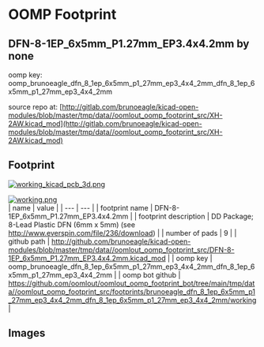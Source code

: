 # OOMP Footprint  
## DFN-8-1EP_6x5mm_P1.27mm_EP3.4x4.2mm  by none  
  
oomp key: oomp_brunoeagle_dfn_8_1ep_6x5mm_p1_27mm_ep3_4x4_2mm_dfn_8_1ep_6x5mm_p1_27mm_ep3_4x4_2mm  
  
source repo at: [http://gitlab.com/brunoeagle/kicad-open-modules/blob/master/tmp/data//oomlout_oomp_footprint_src/XH-2AW.kicad_mod](http://gitlab.com/brunoeagle/kicad-open-modules/blob/master/tmp/data//oomlout_oomp_footprint_src/XH-2AW.kicad_mod)  
## Footprint  
  
[![working_kicad_pcb_3d.png](working_kicad_pcb_3d_600.png)](working_kicad_pcb_3d.png)  
  
[![working.png](working_600.png)](working.png)  
| name | value | 
| --- | --- | 
| footprint name | DFN-8-1EP_6x5mm_P1.27mm_EP3.4x4.2mm | 
| footprint description | DD Package; 8-Lead Plastic DFN (6mm x 5mm) (see http://www.everspin.com/file/236/download) | 
| number of pads | 9 | 
| github path | http://github.com/brunoeagle/kicad-open-modules/blob/master/tmp/data//oomlout_oomp_footprint_src/DFN-8-1EP_6x5mm_P1.27mm_EP3.4x4.2mm.kicad_mod | 
| oomp key | oomp_brunoeagle_dfn_8_1ep_6x5mm_p1_27mm_ep3_4x4_2mm_dfn_8_1ep_6x5mm_p1_27mm_ep3_4x4_2mm | 
| oomp bot github | https://github.com/oomlout/oomlout_oomp_footprint_bot/tree/main/tmp/data//oomlout_oomp_footprint_src/footprints/brunoeagle_dfn_8_1ep_6x5mm_p1_27mm_ep3_4x4_2mm_dfn_8_1ep_6x5mm_p1_27mm_ep3_4x4_2mm/working | 
## Images  

